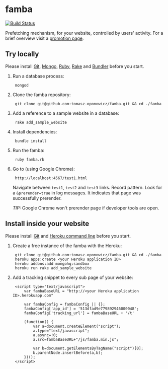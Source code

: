 famba
=====

[![Build Status](https://travis-ci.org/tomasz-oponowicz/famba.png?branch=master)](https://travis-ci.org/tomasz-oponowicz/famba)

Prefetching mechanism, for your website, controlled by users' activity. For a brief overview visit a [promotion page](http://tomasz-oponowicz.github.io/famba).

## Try locally

Please install [Git](http://git-scm.com/), [Mongo](http://www.mongodb.org/), [Ruby](https://www.ruby-lang.org/en/), [Rake](http://rake.rubyforge.org/) and [Bundler](http://bundler.io/) before you start.

1. Run a database process:

		mongod

1. Clone the famba repository:

		git clone git@github.com:tomasz-oponowicz/famba.git && cd ./famba

1. Add a reference to a sample website in a database:

		rake add_sample_website

1. Install dependencies:

		bundle install

1. Run the famba:

		ruby famba.rb

1. Go to (using Google Chrome):

		http://localhost:4567/test1.html
		
   Navigate between `test1`, `test2` and `test3` links. Record pattern. Look for a `&prerender=true` in log messages. It indicates that page was successfully prerender.

   _TIP:_ Google Chrome won't prerender page if developer tools are open.

## Install inside your website

Please install [Git](http://git-scm.com/) and [Heroku command line](https://toolbelt.herokuapp.com/) before you start.

1. Create a free instance of the famba with the Heroku:

		git clone git@github.com:tomasz-oponowicz/famba.git && cd ./famba
		heroku apps:create <your Heroku application ID>
		heroku addons:add mongohq:sandbox
		heroku run rake add_sample_website


1. Add a tracking snippet to every sub page of your website:

		<script type="text/javascript">
			var fambaBaseURL = "http://<your Heroku application ID>.herokuapp.com"
			
			var fambaConfig = fambaConfig || {};
			fambaConfig['app_id'] = '513dfad9e779892946000048';
			fambaConfig['tracking_url'] = fambaBaseURL + '/t'
		
			(function() {
				var a=document.createElement("script");
				a.type="text/javascript";
				a.async=!0;
				a.src=fambaBaseURL+"/js/famba.min.js";
				
				var b=document.getElementsByTagName("script")[0];
				b.parentNode.insertBefore(a,b);
			})();
		</script>
